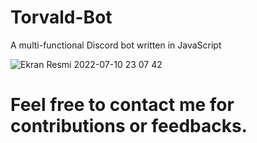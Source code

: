 # Torvald-Bot
A multi-functional Discord bot written in JavaScript

![Ekran Resmi 2022-07-10 23 07 42](https://user-images.githubusercontent.com/90466553/178160469-739d7084-882b-454a-b70a-a79b48dd937f.png)


# Feel free to contact me for contributions or feedbacks.
